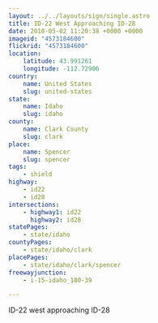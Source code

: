 ```yaml
---
layout: ../../layouts/sign/single.astro
title: ID-22 West Approaching ID-28
date: 2010-05-02 11:20:38 +0000 +0000
imageid: "4573184600"
flickrid: "4573184600"
location:
    latitude: 43.991261
    longitude: -112.72906
country:
    name: United States
    slug: united-states
state:
    name: Idaho
    slug: idaho
county:
    name: Clark County
    slug: clark
place:
    name: Spencer
    slug: spencer
tags:
    - shield
highway:
    - id22
    - id28
intersections:
    - highway1: id22
      highway2: id28
statePages:
    - state/idaho
countyPages:
    - state/idaho/clark
placePages:
    - state/idaho/clark/spencer
freewayjunction:
    - i-15-idaho_180-39

---
```

ID-22 west approaching ID-28
